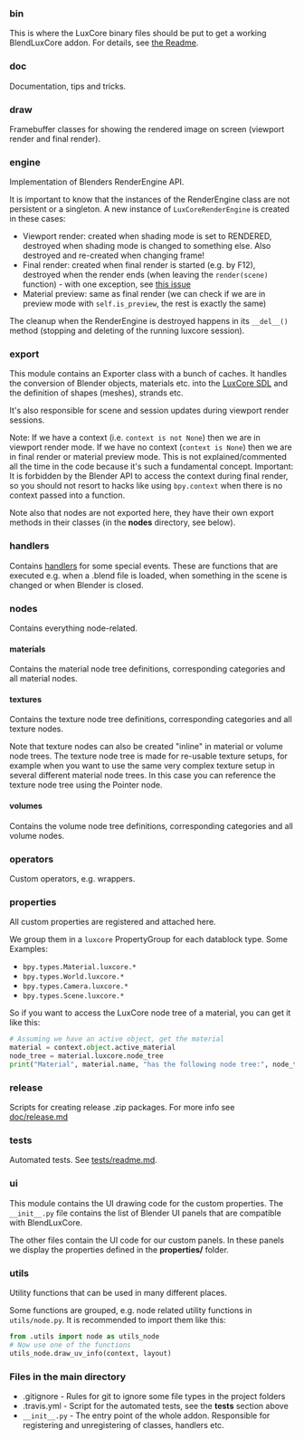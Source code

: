 ### bin

This is where the LuxCore binary files should be put to get a working BlendLuxCore addon. 
For details, see [the Readme](https://github.com/LuxCoreRender/BlendLuxCore/blob/master/bin/readme.md).

### doc

Documentation, tips and tricks.

### draw

Framebuffer classes for showing the rendered image on screen (viewport render and final render).

### engine

Implementation of Blenders RenderEngine API. 

It is important to know that the instances of the RenderEngine class are not persistent or a singleton.
A new instance of `LuxCoreRenderEngine` is created in these cases:
* Viewport render: created when shading mode is set to RENDERED, destroyed when shading mode is changed to something else.
  Also destroyed and re-created when changing frame!
* Final render: created when final render is started (e.g. by F12), destroyed when the render ends 
  (when leaving the `render(scene)` function) - with one exception, see [this issue](https://github.com/LuxCoreRender/BlendLuxCore/issues/59)
* Material preview: same as final render (we can check if we are in preview mode with `self.is_preview`,
  the rest is exactly the same)

The cleanup when the RenderEngine is destroyed happens in its `__del__()` method (stopping and deleting of the running luxcore session).

### export

This module contains an Exporter class with a bunch of caches. 
It handles the conversion of Blender objects, materials etc. into 
the [LuxCore SDL](https://wiki.luxcorerender.org/LuxCore_SDL_Reference_Manual_v2.0) 
and the definition of shapes (meshes), strands etc.

It's also responsible for scene and session updates during viewport render sessions.

Note: If we have a context (i.e. `context is not None`) then we are in viewport render mode. 
If we have no context (`context is None`) then we are in final render or material preview mode.
This is not explained/commented all the time in the code because it's such a fundamental concept.
Important: It is forbidden by the Blender API to access the context during final render, so you 
should not resort to hacks like using `bpy.context` when there is no context passed into a function.

Note also that nodes are not exported here, they have their own 
export methods in their classes (in the **nodes** directory, see below).

### handlers

Contains [handlers](https://docs.blender.org/api/2.79/bpy.app.handlers.html) for some special events.
These are functions that are executed e.g. when a .blend file is loaded, when something in the scene
is changed or when Blender is closed.

### nodes

Contains everything node-related. 

  #### materials
  
  Contains the material node tree definitions, corresponding categories and all material nodes.
  
  #### textures
  
  Contains the texture node tree definitions, corresponding categories and all texture nodes.
  
  Note that texture nodes can also be created "inline" in material or volume node trees. 
  The texture node tree is made for re-usable texture setups, for example when you want to use the same
  very complex texture setup in several different material node trees. 
  In this case you can reference the texture node tree using the Pointer node.
  
  #### volumes
  
  Contains the volume node tree definitions, corresponding categories and all volume nodes.
  
### operators

Custom operators, e.g. wrappers.

### properties

All custom properties are registered and attached here.

We group them in a `luxcore` PropertyGroup for each datablock type. Some Examples:

* `bpy.types.Material.luxcore.*`
* `bpy.types.World.luxcore.*`
* `bpy.types.Camera.luxcore.*`
* `bpy.types.Scene.luxcore.*`

So if you want to access the LuxCore node tree of a material, you can get it like this:

```python
# Assuming we have an active object, get the material
material = context.object.active_material
node_tree = material.luxcore.node_tree
print("Material", material.name, "has the following node tree:", node_tree.name)
```

### release

Scripts for creating release .zip packages. For more info see [doc/release.md](https://github.com/LuxCoreRender/BlendLuxCore/blob/master/doc/release.md)

### tests

Automated tests. See [tests/readme.md](https://github.com/LuxCoreRender/BlendLuxCore/blob/master/tests/readme.md).

### ui

This module contains the UI drawing code for the custom properties.
The `__init__.py` file contains the list of Blender UI panels that are compatible with BlendLuxCore.

The other files contain the UI code for our custom panels.
In these panels we display the properties defined in the **properties/** folder.

### utils

Utility functions that can be used in many different places.

Some functions are grouped, e.g. node related utility functions in `utils/node.py`. It is recommended to import them like this:
```python
from .utils import node as utils_node
# Now use one of the functions
utils_node.draw_uv_info(context, layout)
```

### Files in the main directory

* .gitignore - Rules for git to ignore some file types in the project folders
* .travis.yml - Script for the automated tests, see the **tests** section above
* `__init__.py` - The entry point of the whole addon. Responsible for registering and unregistering of classes, handlers etc.
